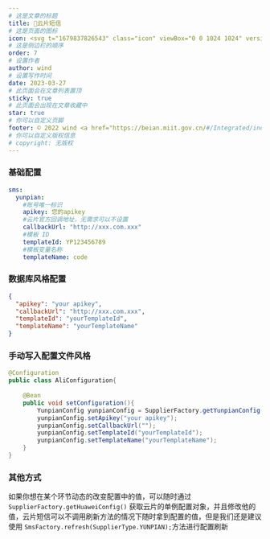 ```yaml
---
# 这是文章的标题
title: 🎸云片短信
# 这是页面的图标
icon: <svg t="1679837826543" class="icon" viewBox="0 0 1024 1024" version="1.1" xmlns="http://www.w3.org/2000/svg" p-id="1201" width="200" height="200"><path d="M763.136 958.72H262.656c-50.944 0-92.16-41.216-92.16-92.16V518.144H107.776c-25.6 0-48.128-15.36-57.6-39.168s-3.584-50.432 14.848-68.096c0.256-0.256 0.512-0.512 0.768-0.512l344.064-307.2c56.576-53.248 145.408-53.76 202.496-1.28l346.624 307.2 0.512 0.512c18.944 17.408 25.088 44.288 15.616 68.352-9.472 24.064-32 39.424-57.856 39.424h-61.696v348.928c-0.256 50.944-41.472 92.416-92.416 92.416zM107.52 456.704h93.696c16.896 0 30.72 13.824 30.72 30.72v379.136c0 16.896 13.824 30.72 30.72 30.72h500.48c16.896 0 30.72-13.824 30.72-30.72V486.656c0-16.896 13.824-30.72 30.72-30.72H917.504s0.256-0.512 0.256-0.768l-0.256-0.256-346.368-307.2-0.512-0.512c-33.536-30.976-86.016-30.72-119.04 0.768-0.256 0.256-0.512 0.512-0.768 0.512L107.264 455.68c0 0.256-0.256 0.256-0.256 0.256s0.256 0.512 0.512 0.768c-0.256 0 0 0 0 0z m0 0z" fill="#040000" p-id="1202"></path><path d="M644.608 897.024h-61.44v-218.112c0-16.64-13.824-29.952-30.72-29.952H471.04c-16.896 0-30.72 13.568-30.72 29.952v218.112h-61.44v-218.112c0-50.432 41.216-91.392 92.16-91.392h81.408c50.944 0 92.16 40.96 92.16 91.392v218.112z" fill="#D63123" p-id="1203"></path></svg>
# 这是侧边栏的顺序
order: 7
# 设置作者
author: wind
# 设置写作时间
date: 2023-03-27
# 此页面会在文章列表置顶
sticky: true
# 此页面会出现在文章收藏中
star: true
# 你可以自定义页脚
footer: © 2022 wind <a href="https://beian.miit.gov.cn/#/Integrated/index" target="_blank">冀ICP备2021004949号-3</a>
# 你可以自定义版权信息
# copyright: 无版权
---
```

### 基础配置
```yaml
sms:
  yunpian:
    #账号唯一标识
    apikey: 您的apikey
    #云片官方回调地址，无需求可以不设置
    callbackUrl: "http://xxx.com.xxx"
    #模板 ID
    templateId: YP123456789
    #模板变量名称
    templateName: code
```
### 数据库风格配置
```json
{
  "apikey": "your apikey",
  "callbackUrl": "http://xxx.com.xxx",
  "templateId": "yourTemplateId",
  "templateName": "yourTemplateName"
}
```
### 手动写入配置文件风格
```java
@Configuration
public class AliConfiguration{
    
    @Bean
    public void setConfiguration(){
        YunpianConfig yunpianConfig = SupplierFactory.getYunpianConfig();
        yunpianConfig.setApikey("your apikey");
        yunpianConfig.setCallbackUrl("");
        yunpianConfig.setTemplateId("yourTemplateId");
        yunpianConfig.setTemplateName("yourTemplateName");
    }
}
```
### 其他方式
如果你想在某个环节动态的改变配置中的值，可以随时通过`SupplierFactory.getHuaweiConfig()`
获取云片的单例配置对象，并且修改他的值，云片短信可以不调用刷新方法的情况下随时拿到配置的值，但是我们还是建议使用
`SmsFactory.refresh(SupplierType.YUNPIAN);`方法进行配置刷新